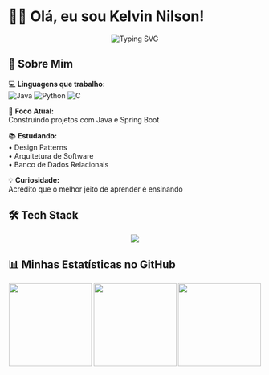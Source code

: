 # 👨‍💻 Olá, eu sou Kelvin Nilson!

<div align="center">
  <img src="https://readme-typing-svg.demolab.com?font=Fira+Code&pause=1000&color=5C7AFF&width=435&lines=Desenvolvedor+Java+Intermediário;Apaixonado+por+Backend;Aprendendo+Python+e+C;Focado+em+Boas+Práticas" alt="Typing SVG" />
</div>

## 🧠 Sobre Mim

💻 **Linguagens que trabalho:**  
![Java](https://img.shields.io/badge/Java-Intermediário-007396?logo=java&logoColor=white)
![Python](https://img.shields.io/badge/Python-Básico-3776AB?logo=python&logoColor=white)
![C](https://img.shields.io/badge/C-Básico-A8B9CC?logo=c&logoColor=black)

🎯 **Foco Atual:**  
Construindo projetos com Java e Spring Boot

📚 **Estudando:**  
• Design Patterns  
• Arquitetura de Software  
• Banco de Dados Relacionais

💡 **Curiosidade:**  
Acredito que o melhor jeito de aprender é ensinando

## 🛠️ Tech Stack

<p align="center">
  <img src="https://skillicons.dev/icons?i=java,python,c,git,github,vscode&perline=6" />
</p>

## 📊 Minhas Estatísticas no GitHub

<div align="center">
  
  <!-- Estatísticas principais -->
  <img height="165em" src="https://github-readme-stats.vercel.app/api?username=kelvsonnilsonn&show_icons=true&theme=dracula&include_all_commits=true&count_private=true&hide_border=true"/>
  
  <!-- Linguagens mais usadas -->
  <img height="165em" src="https://github-readme-stats.vercel.app/api/top-langs/?username=kelvsonnilsonn&layout=compact&langs_count=6&theme=dracula&hide_border=true&hide=html,css,scss,less,jupyter%20notebook"/>
  
  <!-- Sequência de contribuições -->
  <img height="165em" src="https://streak-stats.demolab.com?user=kelvsonnilsonn&theme=dracula&hide_border=true&date_format=j%20M%5B%20Y%5D"/>
</div>
